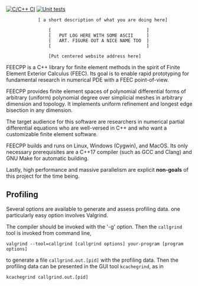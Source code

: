 [![C/C++ CI](https://github.com/martinlicht/simplefem/actions/workflows/main.yml/badge.svg)](https://github.com/martinlicht/simplefem/actions/workflows/main.yml)
[![Unit tests](https://github.com/martinlicht/simplefem/actions/workflows/unittests.yml/badge.svg)](https://github.com/martinlicht/simplefem/actions/workflows/unittests.yml)

                [ a short description of what you are doing here]

                    [                                    ]
                    [   PUT LOG HERE WITH SOME ASCII     ]
                    [   ART. FIGURE OUT A NICE NAME TOO  ]
                    [                                    ]

                    [Put centered website address here]

FEECPP is a C++ library for finite element methods in the spirit of 
Finite Element Exterior Calculus (FEEC). Its goal is to enable rapid prototyping 
for fundamental research in numerical PDE with a FEEC point-of-view. 

FEECPP provides finite element spaces of polynomial differential forms of 
arbitrary (uniform) polynomial degree over simplicial meshes in arbitrary dimension and topology. 
It implements uniform refinement and longest edge bisection in any dimension.

The target audience for this software are researchers in numerical partial differential equations 
who are well-versed in C++ and who want a customizable finite element software.

FEECPP builds and runs on Linux, Windows (Cygwin), and MacOS. Its only necessary 
prerequisites are a C++17 compiler (such as GCC and Clang) and GNU Make for automatic building.

Lastly, high performance and massive parallelism are explicit **non-goals** of this project 
for the time being. 

Profiling
---------

Several options are available to generate and assess profiling data. one particularly easy option involves Valgrind. 

The compiler should be invoked with the '-g' option. Then the `callgrind` tool is invoked from command line,

```
valgrind --tool=callgrind [callgrind options] your-program [program options]
```

to generate a file `callgrind.out.[pid]` with the profiling data. Then the profiling data can be presented in the GUI tool `kcachegrind`, as in 

```
kcachegrind callgrind.out.[pid]
```

